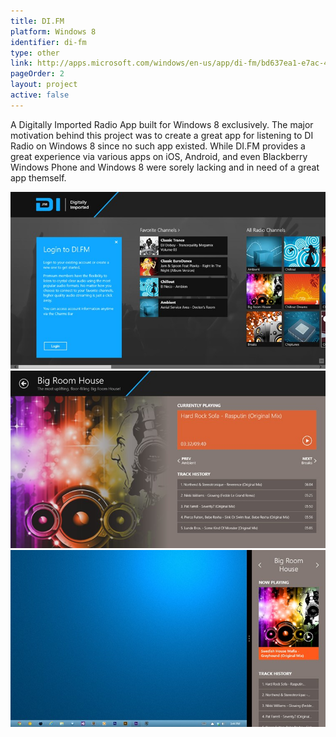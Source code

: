 ```yaml
---
title: DI.FM
platform: Windows 8
identifier: di-fm
type: other
link: http://apps.microsoft.com/windows/en-us/app/di-fm/bd637ea1-e7ac-4004-8f54-d2caeef79664
pageOrder: 2
layout: project
active: false
---
```


A Digitally Imported Radio App built for Windows 8 exclusively. The major motivation behind this project was to create a great app for listening to DI Radio on Windows 8 since no such app existed. While DI.FM provides a great experience via various apps on iOS, Android, and even Blackberry Windows Phone and Windows 8 were sorely lacking and in need of a great app themself.

![Home View](./images/1.png)
![Channel View](./images/2.png)
![Snapped View](./images/3.png)
